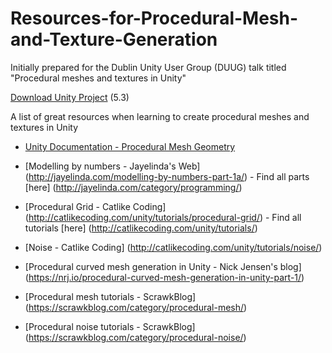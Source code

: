 # Resources-for-Procedural-Mesh-and-Texture-Generation
Initially prepared for the Dublin Unity User Group (DUUG) talk titled "Procedural meshes and textures in Unity"

[Download Unity Project](https://dl.dropboxusercontent.com/u/561110/ShaderTalk%20Unity%20Project.zip) (5.3)

A list of great resources when learning to create procedural meshes and textures in Unity

* [Unity Documentation - Procedural Mesh Geometry](http://http://docs.unity3d.com/Manual/GeneratingMeshGeometryProcedurally.html)

* [Modelling by numbers - Jayelinda's Web] (http://jayelinda.com/modelling-by-numbers-part-1a/) - Find all parts [here] (http://jayelinda.com/category/programming/)
* [Procedural Grid - Catlike Coding] (http://catlikecoding.com/unity/tutorials/procedural-grid/) - Find all tutorials [here] (http://catlikecoding.com/unity/tutorials/)
* [Noise - Catlike Coding] (http://catlikecoding.com/unity/tutorials/noise/)
* [Procedural curved mesh generation in Unity - Nick Jensen's blog] (https://nrj.io/procedural-curved-mesh-generation-in-unity-part-1/)
* [Procedural mesh tutorials - ScrawkBlog] (https://scrawkblog.com/category/procedural-mesh/)
* [Procedural noise tutorials - ScrawkBlog] (https://scrawkblog.com/category/procedural-noise/)
